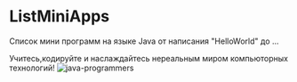 # ListMiniApps
Список мини программ на языке Java от написания "HelloWorld" до ...

Учитесь,кодируйте и наслаждайтесь нереальным миром компьюторных технологий!
![java-programmers](https://github.com/user-attachments/assets/fb5ab63b-2574-48a5-9a34-4b30f3f98827)
